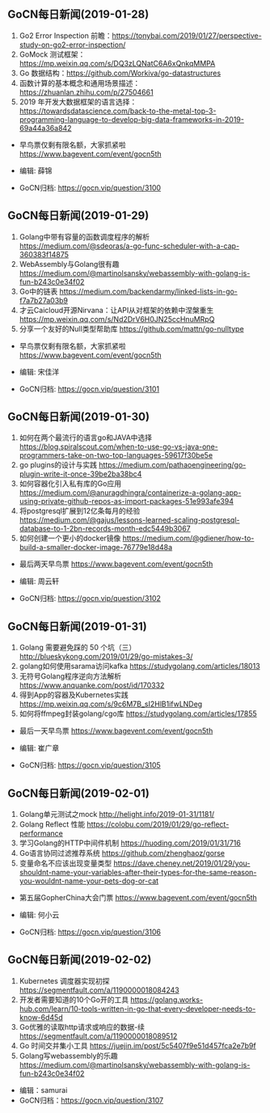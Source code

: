 ## GoCN每日新闻(2019-01-28)

1. Go2 Error Inspection 前瞻：https://tonybai.com/2019/01/27/perspective-study-on-go2-error-inspection/
2. GoMock 测试框架：https://mp.weixin.qq.com/s/DQ3zLQNatC6A6xQnkqMMPA
3. Go 数据结构：https://github.com/Workiva/go-datastructures
4. 函数计算的基本概念和通用场景描述：https://zhuanlan.zhihu.com/p/27504661
5. 2019 年开发大数据框架的语言选择：https://towardsdatascience.com/back-to-the-metal-top-3-programming-language-to-develop-big-data-frameworks-in-2019-69a44a36a842

- 早鸟票仅剩有限名额，大家抓紧啦 https://www.bagevent.com/event/gocn5th

- 编辑: 薛锦
- GoCN归档: https://gocn.vip/question/3100

## GoCN每日新闻(2019-01-29)

1. Golang中带有容量的函数调度程序的解析 https://medium.com/@sdeoras/a-go-func-scheduler-with-a-cap-360383f14875
2. WebAssembly与Golang很有趣 https://medium.com/@martinolsansky/webassembly-with-golang-is-fun-b243c0e34f02
3. Go中的链表 https://medium.com/backendarmy/linked-lists-in-go-f7a7b27a03b9
4. 才云Caicloud开源Nirvana：让API从对框架的依赖中涅槃重生 https://mp.weixin.qq.com/s/Nd2DrV6H0JN25ccHnuMRpQ
5. 分享一个友好的Null类型帮助库 https://github.com/mattn/go-nulltype

- 早鸟票仅剩有限名额，大家抓紧啦 https://www.bagevent.com/event/gocn5th

- 编辑: 宋佳洋
- GoCN归档: https://gocn.vip/question/3101

## GoCN每日新闻(2019-01-30)

1. 如何在两个最流行的语言go和JAVA中选择 https://blog.spiralscout.com/when-to-use-go-vs-java-one-programmers-take-on-two-top-languages-59617f30be5e
2. go plugins的设计与实践 https://medium.com/pathaoengineering/go-plugin-write-it-once-39be2ba38bc4
3. 如何容器化引入私有库的Go应用 https://medium.com/@anuragdhingra/containerize-a-golang-app-using-private-github-repos-as-import-packages-51e993afe394
4. 将postgresql扩展到12亿条每月的经验 https://medium.com/@gajus/lessons-learned-scaling-postgresql-database-to-1-2bn-records-month-edc5449b3067
5. 如何创建一个更小的docker镜像 https://medium.com/@gdiener/how-to-build-a-smaller-docker-image-76779e18d48a

- 最后两天早鸟票 https://www.bagevent.com/event/gocn5th

- 编辑: 周云轩
- GoCN归档: https://gocn.vip/question/3102

## GoCN每日新闻(2019-01-31)

1. Golang 需要避免踩的 50 个坑（三） http://blueskykong.com/2019/01/29/go-mistakes-3/
2. golang如何使用sarama访问kafka  https://studygolang.com/articles/18013
3. 无符号Golang程序逆向方法解析 https://www.anquanke.com/post/id/170332
4. 得到App的容器及Kubernetes实践 https://mp.weixin.qq.com/s/9c6M7B_sI2HlB1ifwLNDeg
5. 如何将ffmpeg封装golang/cgo库 https://studygolang.com/articles/17855

- 最后一天早鸟票 https://www.bagevent.com/event/gocn5th

- 编辑: 崔广章
- GoCN归档: https://gocn.vip/question/3105


## GoCN每日新闻(2019-02-01)

1. Golang单元测试之mock http://helight.info/2019-01-31/1181/
2. Golang Reflect 性能 https://colobu.com/2019/01/29/go-reflect-performance
3. 学习Golang的HTTP中间件机制 https://huoding.com/2019/01/31/716
4. Go语言协同过滤推荐系统 https://github.com/zhenghaoz/gorse
5. 变量命名不应该出现变量类型 https://dave.cheney.net/2019/01/29/you-shouldnt-name-your-variables-after-their-types-for-the-same-reason-you-wouldnt-name-your-pets-dog-or-cat

- 第五届GopherChina大会门票 https://www.bagevent.com/event/gocn5th

- 编辑: 何小云
- GoCN归档: https://gocn.vip/question/3106


## GoCN每日新闻(2019-02-02)

1. Kubernetes 调度器实现初探 https://segmentfault.com/a/1190000018084243
2. 开发者需要知道的10个Go开的工具 https://golang.works-hub.com/learn/10-tools-written-in-go-that-every-developer-needs-to-know-6d45d
3. Go优雅的读取http请求或响应的数据-续 https://segmentfault.com/a/1190000018089512
4. Go 时间交并集小工具 https://juejin.im/post/5c5407f9e51d457fca2e7b9f
5. Golang写webassembly的乐趣 https://medium.com/@martinolsansky/webassembly-with-golang-is-fun-b243c0e34f02

- 编辑：samurai
- GoCN归档：https://gocn.vip/question/3107
